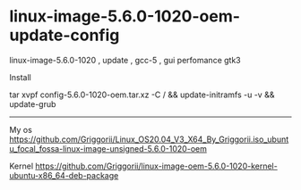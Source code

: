# linux-image-5.6.0-1020-oem-update-config
linux-image-5.6.0-1020 , update , gcc-5 , gui perfomance gtk3

Install

tar xvpf config-5.6.0-1020-oem.tar.xz -C / && update-initramfs -u -v && update-grub

____________________________________________________________________________________________

My os https://github.com/Griggorii/Linux_OS20.04_V3_X64_By_Griggorii.iso_ubuntu_focal_fossa-linux-image-unsigned-5.6.0-1020-oem

Kernel https://github.com/Griggorii/linux-image-oem-5.6.0-1020-kernel-ubuntu-x86_64-deb-package
